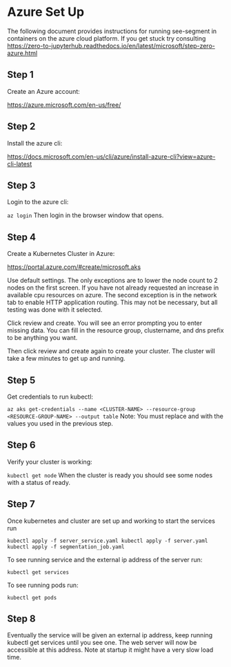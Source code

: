 # Azure Set Up
The following document provides instructions for running see-segment in containers on the azure cloud platform. 
If you get stuck try consulting https://zero-to-jupyterhub.readthedocs.io/en/latest/microsoft/step-zero-azure.html

## Step 1
Create an Azure account:

https://azure.microsoft.com/en-us/free/

## Step 2
Install the azure cli:

https://docs.microsoft.com/en-us/cli/azure/install-azure-cli?view=azure-cli-latest

## Step 3
Login to the azure cli:

`az login`
Then login in the browser window that opens.

## Step 4
Create a Kubernetes Cluster in Azure:

https://portal.azure.com/#create/microsoft.aks

Use default settings. The only exceptions are to lower the node count to 2 nodes on the first screen.
If you have not already requested an increase in available cpu resources on azure. The second exception is
in the network tab to enable HTTP application routing. This may not be necessary, but all testing was done with it selected.

Click review and create. You will see an error prompting you to enter missing data. You can fill in the resource group, clustername, and dns prefix to be anything you want.

Then click review and create again to create your cluster. The cluster will take a few minutes to get up and running. 

## Step 5
Get credentials to run kubectl:

`az aks get-credentials --name <CLUSTER-NAME> --resource-group <RESOURCE-GROUP-NAME> --output table`
Note: You must replace <CLUSTER-NAME> and <RESOURCE-GROUP-NAME> with the values you used in the previous step.

## Step 6
Verify your cluster is working:

`kubectl get node`
When the cluster is ready you should see some nodes with a status of ready.

## Step 7
Once kubernetes and cluster are set up and working to start the services run

`kubectl apply -f server_service.yaml
kubectl apply -f server.yaml
kubectl apply -f segmentation_job.yaml`

To see running service and the external ip address of the server run:

`kubectl get services`

To see running pods run:

`kubectl get pods`

## Step 8
Eventually the service will be given an external ip address, keep running kubectl get services until you see one.
The web server will now be accessible at this address. Note at startup it might have a very slow load time.
